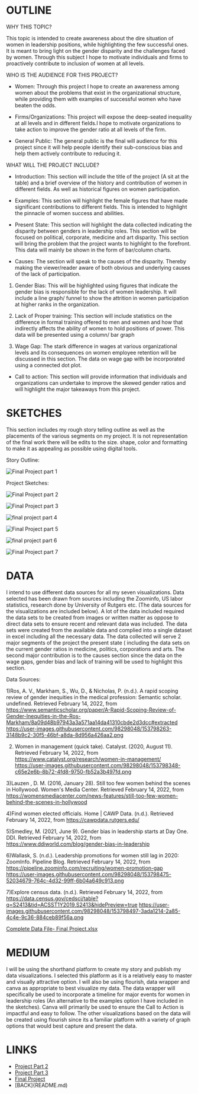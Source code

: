 # OUTLINE #

WHY THIS TOPIC?

This topic is intended to create awareness about the dire situation of women in leadership positions, while highlighting the few successful ones. It is meant to bring light on the
gender disparity and the challenges faced by women. Through this subject I hope to motivate individuals and firms to proactively contribute to inclusion of women at all levels.

WHO IS THE AUDIENCE FOR THIS PROJECT?

- Women: Through this project I hope to create an awareness among women about the problems that exist in the organizational structure, while providing them with examples of successful women who have beaten the odds.

- Firms/Organizations: This project will expose the deep-seated inequality at all levels and in different fields.I hope to motivate organizations to take action to improve the gender ratio at all levels of the firm.

- General Public: The general public is the final will audience for this project since it will help people identify their sub-conscious bias and help them actively contribute to reducing it.

WHAT WILL THE PROJECT INCLUDE?

- Introduction: This section will include the title of the project (A sit at the table) and a brief overview of the history and contribution of women in different fields. As well as historical figures on women participation.

- Examples: This section will highlight the female figures that have made significant contributions to different fields. This is intended to highlight the pinnacle of women success and abilities.

- Present State: This section will highlight the data collected indicating the disparity between genders in leadership roles. This section will be focused on political, corporate, medicine and art disparity. This section will bring the problem that the project wants to highlight to the forefront. This data will mainly be shown in the form of bar/column charts.

- Causes: The section will speak to the causes of the disparity. Thereby making the viewer/reader aware of both obvious and underlying causes of the lack of participation. 

1) Gender Bias: This will be highlighted using figures that indicate the gender bias is responsible for the lack of women leadership. It will include a line graph/ funnel to show the attrition in women participation at higher ranks in the organization.
 
2) Lack of Proper training: This section will include statistics on the difference in formal training offered to men and women and how that indirectly affects the ability of women to hold positions of power. This data will be presented using a column/ bar graph

3) Wage Gap: The stark difference in wages at various organizational levels and its consequences on women employee retention will be discussed in this section. The data on wage gap with be incorporated using a connected dot plot.

- Call to action: This section will provide information that individuals and organizations can undertake to improve the skewed gender ratios and will highlight the major takeaways from this project.

# SKETCHES #

This section includes my rough story telling outline as well as the placements of the various segments on my project. It is not representation of the final work there will be edits to the size. shape, color and formatting to make it as appealing as possible using digital tools.

Story Outline:

![Final Project part 1](https://user-images.githubusercontent.com/98298048/153942796-7b4fed80-cc3c-4508-80b1-64d0aa6d9d40.jpeg)



Project Sketches:

![Final Project part 2](https://user-images.githubusercontent.com/98298048/153942830-93333363-207b-4ed7-8343-d82bb0ead640.jpeg)

![Final Project part 3](https://user-images.githubusercontent.com/98298048/153942870-164b8fc1-2dae-443a-82bc-623cd189a96a.jpeg)

![final project part 4](https://user-images.githubusercontent.com/98298048/153940074-6042e7c4-0468-43fa-a5c9-7a34d341efd7.jpeg)

![Final Project part 5](https://user-images.githubusercontent.com/98298048/153942918-2c2fb6d3-cca9-49c4-b147-18ce7358d223.jpeg)

![final project part 6](https://user-images.githubusercontent.com/98298048/153940128-5ca318a2-d9dd-4a23-9c51-528981ab8208.jpeg)

![Final Project part 7](https://user-images.githubusercontent.com/98298048/153942984-313ce4f9-9a46-4b1f-beac-aaf659e9feea.jpeg)




# DATA #

I intend to use different data sources for all my seven visualizations. Data selected has been drawn from sources including the Zoominfo, US labor statistics, research done by University of Rutgers etc. (The data sources for the visualizations are included below). A lot of the data included required the data sets to be created from images or written matter as oppose to direct data sets to ensure recent and relevant data was included. The data sets were created from the available data and complied into a single dataset in excel including all the necessary data. The data collected will serve 2 major segments of the project the present state ( including the data sets on the current gender ratios in medicine, politics, corporations and arts. The second major contribution is to the causes section since the data on the wage gaps, gender bias and lack of training will be used to highlight this section.

Data Sources:

1)Ros, A. V., Markham, S., Wu, D., & Nicholas, P. (n.d.). A rapid scoping review of gender inequities in the medical profession: Semantic scholar. undefined. Retrieved February 14, 2022, from https://www.semanticscholar.org/paper/A-Rapid-Scoping-Review-of-Gender-Inequities-in-the-Ros-Markham/8a09d48b97943a3a571aa14da41310cbde2d3dcc#extracted
https://user-images.githubusercontent.com/98298048/153798263-3148b9c2-30f5-46bf-a8da-8d956a426aa2.png

2) Women in management (quick take). Catalyst. (2020, August 11). Retrieved February 14, 2022, from https://www.catalyst.org/research/women-in-management/
https://user-images.githubusercontent.com/98298048/153798348-c65e2e6b-8b72-4fd8-9750-fb52a3b497fd.png

3)Lauzen  , D. M. (2016, January 28). Still too few women behind the scenes in Hollywood. Women's Media Center. Retrieved February 14, 2022, from https://womensmediacenter.com/news-features/still-too-few-women-behind-the-scenes-in-hollywood 

4)Find women elected officials. Home | CAWP Data. (n.d.). Retrieved February 14, 2022, from https://cawpdata.rutgers.edu/

5)Smedley, M. (2021, June 9). Gender bias in leadership starts at Day One. DDI. Retrieved February 14, 2022, from https://www.ddiworld.com/blog/gender-bias-in-leadership 

6)Wallask, S. (n.d.). Leadership promotions for women still lag in 2020: ZoomInfo. Pipeline Blog. Retrieved February 14, 2022, from https://pipeline.zoominfo.com/recruiting/women-promotion-gap
https://user-images.githubusercontent.com/98298048/153798475-52034679-764c-4d32-99ff-6b04a649c913.png

7)Explore census data. (n.d.). Retrieved February 14, 2022, from https://data.census.gov/cedsci/table?q=S2413&tid=ACSST1Y2019.S2413&hidePreview=true
https://user-images.githubusercontent.com/98298048/153798497-3ada1214-2a85-4c4e-9c36-884ceb89f56a.png

[Complete Data File- Final Project.xlsx](https://github.com/AvniShah04/Portfolio-AvniShah/files/8057782/Complete.Data.File-.Final.Project.xlsx)

# MEDIUM #

I will be using the shorthand platform  to create my story and publish my data visualizations. I selected this platform as it is a relatively easy to master and visually attractive option. I will also be using flourish, data wrapper and canva as appropriate to best visualize my data. The data wrapper will specifically be used to incorporate a timeline for major events for women in leadership roles (An alternative to the examples option I have included in the sketches). Canva will primarily be used to ensure the Call to Action is impactful and easy to follow. The other visualizations based on the data will be created using flourish since its a familiar platform with a variety of graph options that would best capture and present the data.

# LINKS #
- [Project Part 2](FinalProjectPart2.md)
- [Project Part 3](FinalProject3.md)
- [Final Project]( https://carnegiemellon.shorthandstories.com/a-seat-at-the-table/index.html)
- [BACK]{README.md)
